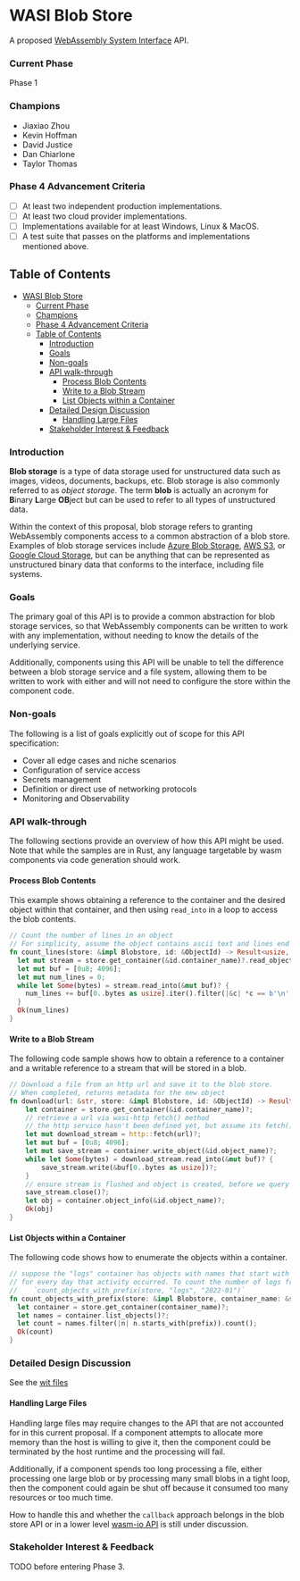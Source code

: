 # WASI Blob Store

A proposed [WebAssembly System Interface](https://github.com/WebAssembly/WASI) API.

### Current Phase

Phase 1

### Champions

- Jiaxiao Zhou
- Kevin Hoffman
- David Justice
- Dan Chiarlone
- Taylor Thomas

### Phase 4 Advancement Criteria

* [ ] At least two independent production implementations.
* [ ] At least two cloud provider implementations.
* [ ] Implementations available for at least Windows, Linux & MacOS.
* [ ] A test suite that passes on the platforms and implementations mentioned above.

## Table of Contents

- [WASI Blob Store](#wasi-blob-store)
    - [Current Phase](#current-phase)
    - [Champions](#champions)
    - [Phase 4 Advancement Criteria](#phase-4-advancement-criteria)
  - [Table of Contents](#table-of-contents)
    - [Introduction](#introduction)
    - [Goals](#goals)
    - [Non-goals](#non-goals)
    - [API walk-through](#api-walk-through)
      - [Process Blob Contents](#process-blob-contents)
      - [Write to a Blob Stream](#write-to-a-blob-stream)
      - [List Objects within a Container](#list-objects-within-a-container)
    - [Detailed Design Discussion](#detailed-design-discussion)
      - [Handling Large Files](#handling-large-files)
    - [Stakeholder Interest \& Feedback](#stakeholder-interest--feedback)

### Introduction

**Blob storage** is a type of data storage used for unstructured data such as images, videos,
documents, backups, etc. Blob storage is also commonly referred to as _object storage_. The term
**blob** is actually an acronym for **B**inary **L**arge **OB**ject but can be used to refer to all
types of unstructured data.

Within the context of this proposal, blob storage refers to granting WebAssembly components access
to a common abstraction of a blob store. Examples of blob storage services include [Azure Blob
Storage](https://azure.microsoft.com/en-us/services/storage/blobs/), [AWS
S3](https://aws.amazon.com/s3/), or [Google Cloud Storage](https://cloud.google.com/storage), but
can be anything that can be represented as unstructured binary data that conforms to the interface,
including file systems.

### Goals

The primary goal of this API is to provide a common abstraction for blob storage services, so that
WebAssembly components can be written to work with any implementation, without needing to know the
details of the underlying service.

Additionally, components using this API will be unable to tell the difference between a blob storage
service and a file system, allowing them to be written to work with either and will not need to
configure the store within the component code.

### Non-goals
The following is a list of goals explicitly out of scope for this API specification:

* Cover all edge cases and niche scenarios
* Configuration of service access
* Secrets management
* Definition or direct use of networking protocols
* Monitoring and Observability

### API walk-through

The following sections provide an overview of how this API might be used. Note that while the
samples are in Rust, any language targetable by wasm components via code generation should work.

#### Process Blob Contents
This example shows obtaining a reference to the container and the desired object within that
container, and then using `read_into` in a loop to access the blob contents.

```rust
// Count the number of lines in an object
// For simplicity, assume the object contains ascii text and lines end in '\n'
fn count_lines(store: &impl Blobstore, id: &ObjectId) -> Result<usize, Error> {
  let mut stream = store.get_container(&id.container_name)?.read_object(&id.object_name)?;
  let mut buf = [0u8; 4096];
  let mut num_lines = 0;
  while let Some(bytes) = stream.read_into(&mut buf)? {
    num_lines += buf[0..bytes as usize].iter().filter(|&c| *c == b'\n').count();
  }
  Ok(num_lines)
}
```

#### Write to a Blob Stream
The following code sample shows how to obtain a reference to a container and a writable reference to
a stream that will be stored in a blob.

```rust
// Download a file from an http url and save it to the blob store.
// When completed, returns metadata for the new object
fn download(url: &str, store: &impl Blobstore, id: &ObjectId) -> Result<ObjectMetadata, Error> {
    let container = store.get_container(&id.container_name)?;
    // retrieve a url via wasi-http fetch() method
    // the http service hasn't been defined yet, but assume its fetch() method returns a readable stream.
    let mut download_stream = http::fetch(url)?;
    let mut buf = [0u8; 4096];
    let mut save_stream = container.write_object(&id.object_name)?;
    while let Some(bytes) = download_stream.read_into(&mut buf)? {
        save_stream.write(&buf[0..bytes as usize])?;
    }
    // ensure stream is flushed and object is created, before we query the metadata
    save_stream.close()?;
    let obj = container.object_info(&id.object_name)?;
    Ok(obj)
}
```

#### List Objects within a Container
The following code shows how to enumerate the objects within a container.

```rust
// suppose the "logs" container has objects with names that start with a timestamp, like "2022-01-01-12-00-00.log"
// for every day that activity occurred. To count the number of logs from january 2022, call:
//    `count_objects_with_prefix(store, "logs", "2022-01")`
fn count_objects_with_prefix(store: &impl Blobstore, container_name: &str, prefix: &str) -> Result<usize,Error> {
  let container = store.get_container(container_name)?;
  let names = container.list_objects()?;
  let count = names.filter(|n| n.starts_with(prefix)).count();
  Ok(count)
}
```

### Detailed Design Discussion

See the [wit files](./wit)

#### Handling Large Files

Handling large files may require changes to the API that are not accounted for in this current
proposal. If a component attempts to allocate more memory than the host is willing to give it, then
the component could be terminated by the host runtime and the processing will fail.

Additionally, if a component spends too long processing a file, either processing one large blob or
by processing many small blobs in a tight loop, then the component could again be shut off because
it consumed too many resources or too much time.

How to handle this and whether the `callback` approach belongs in the blob store API or in a lower
level [wasm-io API](https://github.com/WebAssembly/wasi-io/issues/31) is still under discussion.

### Stakeholder Interest & Feedback

TODO before entering Phase 3.
